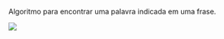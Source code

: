 Algoritmo para encontrar uma palavra indicada em uma frase.
<div>
  <img src="https://user-images.githubusercontent.com/109366419/198109619-52370789-df25-4431-95ea-fb1c95b98aa7.png">
 </div>
